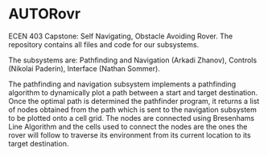 # AUTORovr
ECEN 403 Capstone: Self Navigating, Obstacle Avoiding Rover.
The repository contains all files and code for our subsystems.

The subsystems are: 
Pathfinding and Navigation (Arkadi Zhanov),
Controls (Nikolai Paderin),
Interface (Nathan Sommer).

The pathfinding and navigation subsystem implements a pathfinding algorithm to dynamically plot a path between a start and target destination. Once the optimal path is determined the pathfinder program, it returns a list of nodes obtained from the path which is sent to the navigation subsystem to be plotted onto a cell grid. The nodes are connected using Bresenhams Line Algorithm and the cells used to connect the nodes are the ones the rover will follow to traverse its environment from its current location to its target destination.
